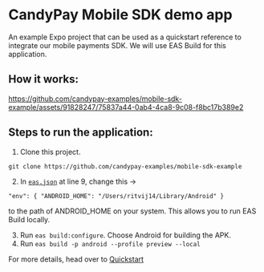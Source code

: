 # CandyPay Mobile SDK demo app

An example Expo project that can be used as a quickstart reference to integrate our mobile payments SDK. We will use EAS Build for this application.

## How it works:

https://github.com/candypay-examples/mobile-sdk-example/assets/91828247/75837a44-0ab4-4ca8-9c08-f8bc17b389e2


## Steps to run the application:

1. Clone this project.

```
git clone https://github.com/candypay-examples/mobile-sdk-example
```


2. In [`eas.json`](./eas.json) at line 9, change this ->

```
"env": { "ANDROID_HOME": "/Users/ritvij14/Library/Android" }
```

to the path of ANDROID_HOME on your system. This allows you to run EAS Build locally.

3. Run `eas build:configure`. Choose Android for building the APK.
4. Run `eas build -p android --profile preview --local`

For more details, head over to [Quickstart](https://docs.candypay.fun/mobile-sdk/quickstart.html)
